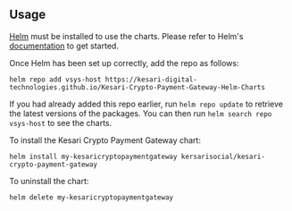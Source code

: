 ## Usage

[Helm](https://helm.sh) must be installed to use the charts.  Please refer to
Helm's [documentation](https://helm.sh/docs) to get started.

Once Helm has been set up correctly, add the repo as follows:

    helm repo add vsys-host https://kesari-digital-technologies.github.io/Kesari-Crypto-Payment-Gateway-Helm-Charts

If you had already added this repo earlier, run `helm repo update` to retrieve
the latest versions of the packages.  You can then run `helm search repo
vsys-host` to see the charts.

To install the Kesari Crypto Payment Gateway chart:

    helm install my-kesaricryptopaymentgateway kersarisocial/kesari-crypto-payment-gateway

To uninstall the chart:

    helm delete my-kesaricryptopaymentgateway